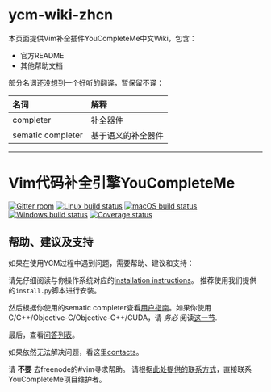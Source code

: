 # ycm-wiki-zhcn

本页面提供Vim补全插件YouCompleteMe中文Wiki，包含：
-  官方README
-  其他帮助文档

部分名词还没想到一个好听的翻译，暂保留不译：

名词              | 解释
:-----------------|:--
completer         | 补全器件
sematic completer | 基于语义的补全器件

--------------------------------------------

Vim代码补全引擎YouCompleteMe
===============================================

[![Gitter room](https://img.shields.io/gitter/room/Valloric/YouCompleteMe.svg)](https://gitter.im/Valloric/YouCompleteMe)
[![Linux build status](https://img.shields.io/travis/Valloric/YouCompleteMe/master.svg?label=Linux)](https://travis-ci.org/Valloric/YouCompleteMe)
[![macOS build status](https://img.shields.io/circleci/project/github/Valloric/YouCompleteMe/master.svg?label=macOS)](https://circleci.com/gh/Valloric/YouCompleteMe)
[![Windows build status](https://img.shields.io/appveyor/ci/Valloric/YouCompleteMe/master.svg?label=Windows)](https://ci.appveyor.com/project/Valloric/YouCompleteMe)
[![Coverage status](https://img.shields.io/codecov/c/github/Valloric/YouCompleteMe/master.svg)](https://codecov.io/gh/Valloric/YouCompleteMe)


帮助、建议及支持
---------------------

如果在使用YCM过程中遇到问题，需要帮助、建议和支持：

请先仔细阅读与你操作系统对应的[installation instructions](#installation)。
推荐使用我们提供的`install.py`脚本进行安装。

然后根据你使用的sematic completer查看[用户指南](#user-guide)。如果你使用C/C++/Objective-C/Objective-C++/CUDA，请 _务必_ 阅读[这一节](#c-family-semantic-completion).

最后，查看[问答列表](#faq)。

如果依然无法解决问题，看这里[contacts](#contact)。

请 **不要** 去freenode的#vim寻求帮助。
请根据[此处提供的联系方式](#contact)，直接联系YouCompleteMe项目维护者。

